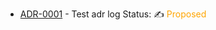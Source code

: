 

<!-- adrlog -->

* [ADR-0001](adr/0001-check-update-log.md) - Test adr log  Status: ✍️ <font color="orange">Proposed </font>

<!-- adrlogstop -->










